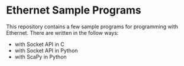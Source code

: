 # Ethernet Sample Programs
This repository contains a few sample programs for programming with Ethernet.
There are written in the follow ways:
- with Socket API in C
- with Socket API in Python
- with ScaPy in Python


